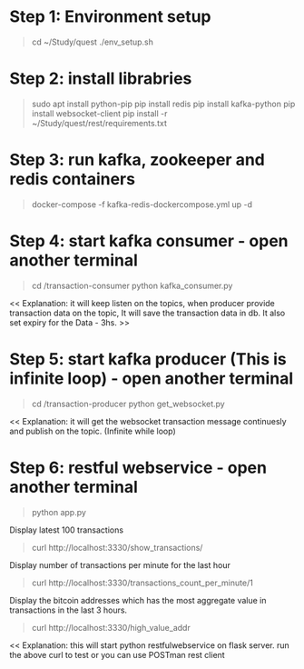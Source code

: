 # Step 1: Environment setup
> cd ~/Study/quest
> ./env_setup.sh

# Step 2: install librabries
> sudo apt install python-pip
> pip install redis
> pip install kafka-python
> pip install websocket-client
> pip install -r ~/Study/quest/rest/requirements.txt

# Step 3: run kafka, zookeeper and redis containers
> docker-compose -f kafka-redis-dockercompose.yml up -d


# Step 4: start kafka consumer - open another terminal
> cd /transaction-consumer
> python kafka_consumer.py

<< 
Explanation: 
it will keep listen on the topics, 
when producer provide transaction data on the topic, It will save the transaction data in db. 
It also set expiry for the Data - 3hs. >>

 
# Step 5: start kafka producer (This is infinite loop) - open another terminal
> cd /transaction-producer
> python get_websocket.py

<<
Explanation:
it will get the websocket transaction message continuesly and publish on the topic. 
(Infinite while loop)
>>


# Step 6: restful webservice - open another terminal
> python app.py

Display latest 100 transactions
> curl http://localhost:3330/show_transactions/

Display number of transactions per minute for the last hour
> curl http://localhost:3330/transactions_count_per_minute/1

Display the bitcoin addresses which has the most aggregate value in transactions in the last 3 hours.
> curl http://localhost:3330/high_value_addr

<<
Explanation:
this will start python restfulwebservice on flask server.
run the above curl to test or you can use POSTman rest client 
>>
